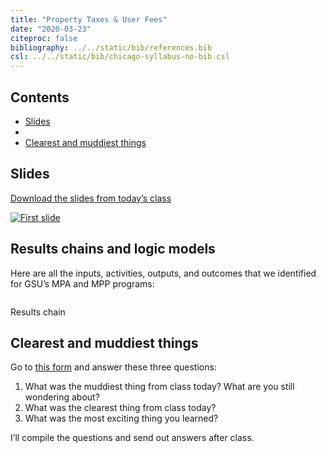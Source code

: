 ```yaml
---
title: "Property Taxes & User Fees"
date: "2020-03-23"
citeproc: false
bibliography: ../../static/bib/references.bib
csl: ../../static/bib/chicago-syllabus-no-bib.csl
---
```


## Contents
* [Slides](#slides)
* []()
* [Clearest and muddiest things](#clearest-and-muddiest-things)

## Slides
[Download the slides from today’s class](/slides/PMAP-8521_2019-08-26.pdf)

[![First slide](/images/slides/slides_2019-08-26.png)](/slides/PMAP-8521_2019-08-26.pdf)


<h2 id="results-chains-and-logic-models">Results chains and logic models</h2>
<p>Here are all the inputs, activities, outputs, and outcomes that we identified for GSU’s MPA and MPP programs:</p>
<div class="figure">
<img src="/images/class/results-chain-mpp-mpa.jpg" alt="" />
<p class="caption">Results chain</p>
</div>
<h2 id="clearest-and-muddiest-things">Clearest and muddiest things</h2>
<p>Go to <a href="https://forms.gle/gDXoxmbQeps5suaJ6">this form</a> and answer these three questions:</p>
<ol style="list-style-type: decimal">
<li>What was the muddiest thing from class today? What are you still wondering about?</li>
<li>What was the clearest thing from class today?</li>
<li>What was the most exciting thing you learned?</li>
</ol>
<p>I’ll compile the questions and send out answers after class.</p>
